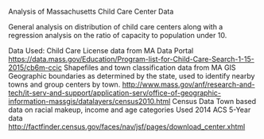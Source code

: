 Analysis of Massachusetts Child Care Center Data

General analysis on distribution of child care centers along with a regression analysis on the ratio of capacity to population under 10.

Data Used:
Child Care License data from MA Data Portal 
  https://data.mass.gov/Education/Program-list-for-Child-Care-Search-1-15-2015/cb6m-ccic 
Shapefiles and town classification data from MA GIS
  Geographic boundaries as determined by the state, used to identify nearby towns and group centers by town.
  http://www.mass.gov/anf/research-and-tech/it-serv-and-support/application-serv/office-of-geographic-information-massgis/datalayers/census2010.html 
Census Data
  Town based data on racial makeup, income and age categories
  Used 2014 ACS 5-Year data
  http://factfinder.census.gov/faces/nav/jsf/pages/download_center.xhtml
